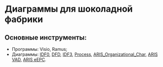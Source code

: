 # Диаграммы для шоколадной фабрики
## Основные инструменты:
* Программы: Visio, Ramus;
* Диаграммы: [IDF0](https://github.com/kseleznyova/diagrams_for_chocolate_production/tree/main/IDF0), [DFD](https://github.com/kseleznyova/diagrams_for_chocolate_production/tree/main/DFD), [IDF3](https://github.com/kseleznyova/diagrams_for_chocolate_production/tree/main/IDF3), [Process](https://github.com/kseleznyova/diagrams_for_chocolate_production/tree/main/process), [ARIS_Organizational_Char](https://github.com/kseleznyova/diagrams_for_chocolate_production/tree/main/ARIS_Organizational_Char), [ARIS VAD](https://github.com/kseleznyova/diagrams_for_chocolate_production/tree/main/ARIS%20VAD), [ARIS eEPC](https://github.com/kseleznyova/diagrams_for_chocolate_production/tree/main/ARIS%20eEPC).

